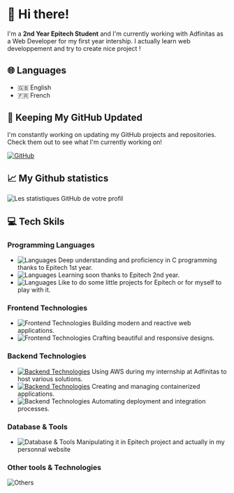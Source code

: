 # 👋 Hi there!

I'm a **2nd Year Epitech Student** and I'm currently working with Adfinitas as a Web Developer for my first year intership. I actually learn web developpement and try to create nice project !

## 🌐 Languages

- 🇬🇧 English
- 🇫🇷 French

## 🔄 Keeping My GitHub Updated

I'm constantly working on updating my GitHub projects and repositories. Check them out to see what I'm currently working on!

[![GitHub](https://img.shields.io/badge/-GitHub-181717?style=flat&logo=GitHub)](https://github.com/charliinew)

## 📈 My Github statistics

![Les statistiques GitHub de votre profil](https://github-readme-stats.vercel.app/api?username=charliinew&show_icons=true&theme=radical)

## 💻 Tech Skils

### Programming Languages
- ![Languages](https://skillicons.dev/icons?i=c) Deep understanding and proficiency in C programming thanks to Epitech 1st year.
- ![Languages](https://skillicons.dev/icons?i=cpp) Learning soon thanks to Epitech 2nd year.
- ![Languages](https://skillicons.dev/icons?i=python) Like to do some little projects for Epitech or for myself to play with it.

### Frontend Technologies
- ![Frontend Technologies](https://skillicons.dev/icons?i=react,next,html,svelte) Building modern and reactive web applications.
- ![Frontend Technologies](https://skillicons.dev/icons?i=css,tailwind) Crafting beautiful and responsive designs.

### Backend Technologies
- [![Backend Technologies](https://skillicons.dev/icons?i=aws)](https://aws.amazon.com) Using AWS during my internship at Adfinitas to host various solutions.
- [![Backend Technologies](https://skillicons.dev/icons?i=docker)](https://www.docker.com) Creating and managing containerized applications.
- ![Backend Technologies](https://skillicons.dev/icons?i=githubactions,vercel) Automating deployment and integration processes.

### Database & Tools
- ![Database & Tools](https://skillicons.dev/icons?i=mysql) Manipulating it in Epitech project and actually in my personnal website

### Other tools & Technologies
![Others](https://skillicons.dev/icons?i=git,github,vscode,figma,bash,notion,clion,idea)


